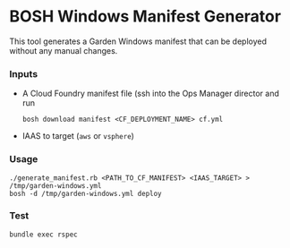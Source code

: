 # BOSH Windows Manifest Generator

This tool generates a Garden Windows manifest that can be deployed without any manual changes.

### Inputs

- A Cloud Foundry manifest file (ssh into the Ops Manager director and run
  
  ```
  bosh download manifest <CF_DEPLOYMENT_NAME> cf.yml
  ```
  
- IAAS to target (`aws` or `vsphere`)

### Usage

```
./generate_manifest.rb <PATH_TO_CF_MANIFEST> <IAAS_TARGET> > /tmp/garden-windows.yml
bosh -d /tmp/garden-windows.yml deploy
```

### Test

```
bundle exec rspec
```
